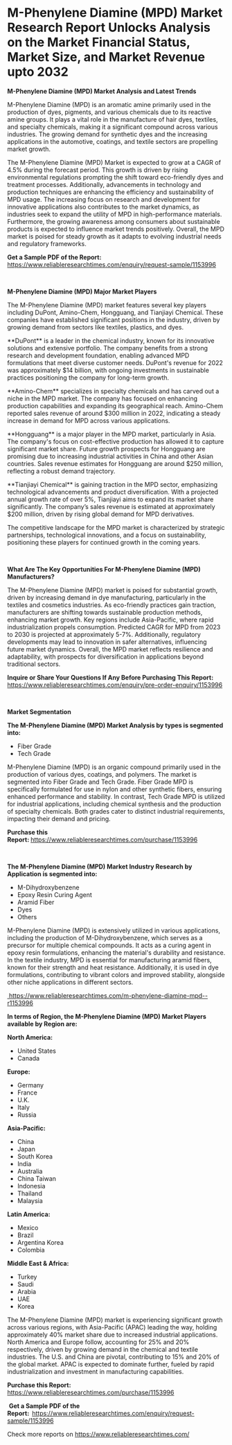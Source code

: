 <p><h1>M-Phenylene Diamine (MPD) Market Research Report Unlocks Analysis on the Market Financial Status, Market Size, and Market Revenue upto 2032</h1></p><p><strong>M-Phenylene Diamine (MPD) Market Analysis and Latest Trends</strong></p>
<p><p>M-Phenylene Diamine (MPD) is an aromatic amine primarily used in the production of dyes, pigments, and various chemicals due to its reactive amine groups. It plays a vital role in the manufacture of hair dyes, textiles, and specialty chemicals, making it a significant compound across various industries. The growing demand for synthetic dyes and the increasing applications in the automotive, coatings, and textile sectors are propelling market growth.</p><p>The M-Phenylene Diamine (MPD) Market is expected to grow at a CAGR of 4.5% during the forecast period. This growth is driven by rising environmental regulations prompting the shift toward eco-friendly dyes and treatment processes. Additionally, advancements in technology and production techniques are enhancing the efficiency and sustainability of MPD usage. The increasing focus on research and development for innovative applications also contributes to the market dynamics, as industries seek to expand the utility of MPD in high-performance materials. Furthermore, the growing awareness among consumers about sustainable products is expected to influence market trends positively. Overall, the MPD market is poised for steady growth as it adapts to evolving industrial needs and regulatory frameworks.</p></p>
<p><strong>Get a Sample PDF of the Report:&nbsp;</strong> <a href="https://www.reliableresearchtimes.com/enquiry/request-sample/1153996?utm_campaign=3219&utm_medium=2&utm_source=Github&utm_content=ia&utm_term=26032025&utm_id=m-phenylene-diamine-mpd">https://www.reliableresearchtimes.com/enquiry/request-sample/1153996</a></p>
<p>&nbsp;</p>
<p><strong>M-Phenylene Diamine (MPD) Major Market Players</strong></p>
<p><p>The M-Phenylene Diamine (MPD) market features several key players including DuPont, Amino-Chem, Hongguang, and Tianjiayi Chemical. These companies have established significant positions in the industry, driven by growing demand from sectors like textiles, plastics, and dyes.</p><p>**DuPont** is a leader in the chemical industry, known for its innovative solutions and extensive portfolio. The company benefits from a strong research and development foundation, enabling advanced MPD formulations that meet diverse customer needs. DuPont's revenue for 2022 was approximately $14 billion, with ongoing investments in sustainable practices positioning the company for long-term growth.</p><p>**Amino-Chem** specializes in specialty chemicals and has carved out a niche in the MPD market. The company has focused on enhancing production capabilities and expanding its geographical reach. Amino-Chem reported sales revenue of around $300 million in 2022, indicating a steady increase in demand for MPD across various applications.</p><p>**Hongguang** is a major player in the MPD market, particularly in Asia. The company's focus on cost-effective production has allowed it to capture significant market share. Future growth prospects for Hongguang are promising due to increasing industrial activities in China and other Asian countries. Sales revenue estimates for Hongguang are around $250 million, reflecting a robust demand trajectory.</p><p>**Tianjiayi Chemical** is gaining traction in the MPD sector, emphasizing technological advancements and product diversification. With a projected annual growth rate of over 5%, Tianjiayi aims to expand its market share significantly. The company’s sales revenue is estimated at approximately $200 million, driven by rising global demand for MPD derivatives.</p><p>The competitive landscape for the MPD market is characterized by strategic partnerships, technological innovations, and a focus on sustainability, positioning these players for continued growth in the coming years.</p></p>
<p>&nbsp;</p>
<p><strong>What Are The Key Opportunities For M-Phenylene Diamine (MPD) Manufacturers?</strong></p>
<p><p>The M-Phenylene Diamine (MPD) market is poised for substantial growth, driven by increasing demand in dye manufacturing, particularly in the textiles and cosmetics industries. As eco-friendly practices gain traction, manufacturers are shifting towards sustainable production methods, enhancing market growth. Key regions include Asia-Pacific, where rapid industrialization propels consumption. Predicted CAGR for MPD from 2023 to 2030 is projected at approximately 5-7%. Additionally, regulatory developments may lead to innovation in safer alternatives, influencing future market dynamics. Overall, the MPD market reflects resilience and adaptability, with prospects for diversification in applications beyond traditional sectors.</p></p>
<p><strong>Inquire or Share Your Questions If Any Before Purchasing This Report:</strong> <a href="https://www.reliableresearchtimes.com/enquiry/pre-order-enquiry/1153996?utm_campaign=3219&utm_medium=2&utm_source=Github&utm_content=ia&utm_term=26032025&utm_id=m-phenylene-diamine-mpd">https://www.reliableresearchtimes.com/enquiry/pre-order-enquiry/1153996</a></p>
<p>&nbsp;</p>
<p><strong>Market Segmentation</strong></p>
<p><strong>The M-Phenylene Diamine (MPD) Market Analysis by types is segmented into:</strong></p>
<p><ul><li>Fiber Grade</li><li>Tech Grade</li></ul></p>
<p><p>M-Phenylene Diamine (MPD) is an organic compound primarily used in the production of various dyes, coatings, and polymers. The market is segmented into Fiber Grade and Tech Grade. Fiber Grade MPD is specifically formulated for use in nylon and other synthetic fibers, ensuring enhanced performance and stability. In contrast, Tech Grade MPD is utilized for industrial applications, including chemical synthesis and the production of specialty chemicals. Both grades cater to distinct industrial requirements, impacting their demand and pricing.</p></p>
<p><strong>Purchase this Report:&nbsp;</strong><a href="https://www.reliableresearchtimes.com/purchase/1153996?utm_campaign=3219&utm_medium=2&utm_source=Github&utm_content=ia&utm_term=26032025&utm_id=m-phenylene-diamine-mpd">https://www.reliableresearchtimes.com/purchase/1153996</a></p>
<p>&nbsp;</p>
<p><strong>The M-Phenylene Diamine (MPD) Market Industry Research by Application is segmented into:</strong></p>
<p><ul><li>M-Dihydroxybenzene</li><li>Epoxy Resin Curing Agent</li><li>Aramid Fiber</li><li>Dyes</li><li>Others</li></ul></p>
<p><p>M-Phenylene Diamine (MPD) is extensively utilized in various applications, including the production of M-Dihydroxybenzene, which serves as a precursor for multiple chemical compounds. It acts as a curing agent in epoxy resin formulations, enhancing the material's durability and resistance. In the textile industry, MPD is essential for manufacturing aramid fibers, known for their strength and heat resistance. Additionally, it is used in dye formulations, contributing to vibrant colors and improved stability, alongside other niche applications in different sectors.</p></p>
<p><a href="https://www.reliableresearchtimes.com/m-phenylene-diamine-mpd--r1153996?utm_campaign=3219&utm_medium=2&utm_source=Github&utm_content=ia&utm_term=26032025&utm_id=m-phenylene-diamine-mpd">&nbsp;https://www.reliableresearchtimes.com/m-phenylene-diamine-mpd--r1153996</a></p>
<p><strong>In terms of Region, the M-Phenylene Diamine (MPD) Market Players available by Region are:</strong></p>
<p>
    <p> <strong> North America: </strong>
        <ul>
            <li>United States</li>
            <li>Canada</li>
        </ul>
        </p> 
    <p> <strong> Europe: </strong>
        <ul>
            <li>Germany</li>
            <li>France</li>
            <li>U.K.</li>
            <li>Italy</li>
            <li>Russia</li>
        </ul>
        </p> 
    <p> <strong> Asia-Pacific: </strong>
        <ul>
            <li>China</li>
            <li>Japan</li>
            <li>South Korea</li>
            <li>India</li>
            <li>Australia</li>
            <li>China Taiwan</li>
            <li>Indonesia</li>
            <li>Thailand</li>
            <li>Malaysia</li>
        </ul>
        </p> 
    <p> <strong> Latin America: </strong>
        <ul>
            <li>Mexico</li>
            <li>Brazil</li>
            <li>Argentina Korea</li>
            <li>Colombia</li>
        </ul>
        </p> 
    <p> <strong> Middle East & Africa: </strong>
        <ul>
            <li>Turkey</li>
            <li>Saudi</li>
            <li>Arabia</li>
            <li>UAE</li>
            <li>Korea</li>
        </ul>
    </p>
    </p>
<p><p>The M-Phenylene Diamine (MPD) market is experiencing significant growth across various regions, with Asia-Pacific (APAC) leading the way, holding approximately 40% market share due to increased industrial applications. North America and Europe follow, accounting for 25% and 20% respectively, driven by growing demand in the chemical and textile industries. The U.S. and China are pivotal, contributing to 15% and 20% of the global market. APAC is expected to dominate further, fueled by rapid industrialization and investment in manufacturing capabilities.</p></p>
<p><strong>Purchase this Report: </strong><a href="https://www.reliableresearchtimes.com/purchase/1153996?utm_campaign=3219&utm_medium=2&utm_source=Github&utm_content=ia&utm_term=26032025&utm_id=m-phenylene-diamine-mpd">https://www.reliableresearchtimes.com/purchase/1153996</a></p>
<p>&nbsp;<strong>Get a Sample PDF of the Report:&nbsp;&nbsp;</strong><a href="https://www.reliableresearchtimes.com/enquiry/request-sample/1153996?utm_campaign=3219&utm_medium=2&utm_source=Github&utm_content=ia&utm_term=26032025&utm_id=m-phenylene-diamine-mpd">https://www.reliableresearchtimes.com/enquiry/request-sample/1153996</a></p>
<p><strong></strong></p>
<p>Check more reports on <a href="https://www.reliableresearchtimes.com/?utm_campaign=3219&utm_medium=2&utm_source=Github&utm_content=ia&utm_term=26032025&utm_id=m-phenylene-diamine-mpd">https://www.reliableresearchtimes.com/</a></p>